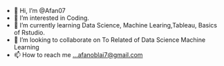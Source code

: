 - 👋 Hi, I’m @Afan07
- 👀 I’m interested in Coding.
- 🌱 I’m currently learning Data Science, Machine Learing,Tableau, Basics of Rstudio.
- 💞️ I’m looking to collaborate on To Related of Data Science Machine Learning
- 📫 How to reach me ...afanoblai7@gmail.com

<!---
Afan07/Afan07 is a ✨ special ✨ repository because its `README.md` (this file) appears on your GitHub profile.
You can click the Preview link to take a look at your changes.
--->

